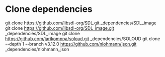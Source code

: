 # Clone dependencies
git clone https://github.com/libsdl-org/SDL.git _dependencies/SDL_image
git clone https://github.com/libsdl-org/SDL_image.git _dependencies/SDL_image
git clone https://github.com/jarikomppa/soloud.git _dependencies/SOLOUD
git clone --depth 1 --branch v3.12.0 https://github.com/nlohmann/json.git _dependencies/nlohmann_json